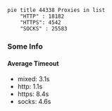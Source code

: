 
```mermaid
pie title 44338 Proxies in list
    "HTTP" : 18182
    "HTTPS": 4542
    "SOCKS" : 25583
```

### Some Info
#### Average Timeout

- mixed: 3.1s
- http: 1.1s
- https: 8.4s
- socks: 4.6s
